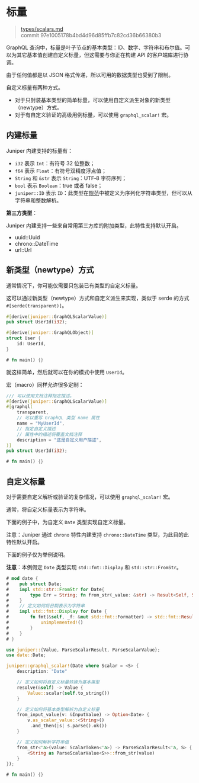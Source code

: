 # 标量

> [types/scalars.md](https://github.com/graphql-rust/juniper/blob/master/docs/book/content/types/scalars.md)
> <br />
> commit 97e1005178b4bd4d96d85ffb7c82cd36b66380b3

GraphQL 查询中，标量是叶子节点的基本类型：ID、数字、字符串和布尔值。可以为其它基本值创建自定义标量，但这需要与你正在构建 API 的客户端库进行协调。

由于任何值都是以 JSON 格式传递，所以可用的数据类型也受到了限制。

自定义标量有两种方式。

* 对于只封装基本类型的简单标量，可以使用自定义派生对象的新类型（newtype）方式。
* 对于有自定义验证的高级用例标量，可以使用 `graphql_scalar!` 宏。

## 内建标量

Juniper 内建支持的标量有：

* `i32` 表示 `Int`：有符号 32 位整数；
* `f64` 表示 `Float`：有符号双精度浮点值；
* `String` 和 `&str` 表示 `String`：UTF‐8 字符序列；
* `bool` 表示 `Boolean`：true 或者 false；
* `juniper::ID` 表示 `ID`：此类型在[规范](http://facebook.github.io/graphql/#sec-ID)中被定义为序列化字符串类型，但可以从字符串和整数解析。

**第三方类型**：

Juniper 内建支持一些来自常用第三方库的附加类型，此特性支持默认开启。

* uuid::Uuid
* chrono::DateTime
* url::Url

## 新类型（newtype）方式

通常情况下，你可能仅需要只包装已有类型的自定义标量。

这可以通过新类型（newtype）方式和自定义派生来实现，类似于 serde 的方式 `#[serde(transparent)]`。

```rust
#[derive(juniper::GraphQLScalarValue)]
pub struct UserId(i32);

#[derive(juniper::GraphQLObject)]
struct User {
    id: UserId,
}

# fn main() {}
```

就这样简单，然后就可以在你的模式中使用 `UserId`。

宏（macro）同样允许很多定制：

```rust
/// 可以使用文档注释指定描述。
#[derive(juniper::GraphQLScalarValue)]
#[graphql(
    transparent,
    // 可以重写 GraphQL 类型 name 属性
    name = "MyUserId",
    // 指定自定义描述
    // 属性中的描述将覆盖文档注释
    description = "这是自定义用户描述",
)]
pub struct UserId(i32);

# fn main() {}
```

## 自定义标量

对于需要自定义解析或验证的复杂情况，可以使用 `graphql_scalar!` 宏。

通常，将自定义标量表示为字符串。

下面的例子中，为自定义 `Date` 类型实现自定义标量。

注意：Juniper 通过 `chrono` 特性内建支持 `chrono::DateTime` 类型，为此目的此特性默认开启。

下面的例子仅为举例说明。

**注意**：本例假定 `Date` 类型实现 `std::fmt::Display` 和 `std::str::FromStr`。

```rust
# mod date { 
#    pub struct Date; 
#    impl std::str::FromStr for Date{ 
#        type Err = String; fn from_str(_value: &str) -> Result<Self, Self::Err> { unimplemented!() }
#    }
#    // 定义如何将日期表示为字符串
#    impl std::fmt::Display for Date {
#        fn fmt(&self, _f: &mut std::fmt::Formatter) -> std::fmt::Result {
#            unimplemented!()
#        }
#    }
# }

use juniper::{Value, ParseScalarResult, ParseScalarValue};
use date::Date;

juniper::graphql_scalar!(Date where Scalar = <S> {
    description: "Date"

    // 定义如何将自定义标量转换为基本类型
    resolve(&self) -> Value {
        Value::scalar(self.to_string())
    }

    // 定义如何将基本类型解析为自定义标量
    from_input_value(v: &InputValue) -> Option<Date> {
        v.as_scalar_value::<String>()
         .and_then(|s| s.parse().ok())
    }

    // 定义如何解析字符串值
    from_str<'a>(value: ScalarToken<'a>) -> ParseScalarResult<'a, S> {
        <String as ParseScalarValue<S>>::from_str(value)
    }
});

# fn main() {}
```

